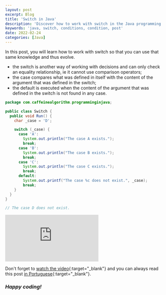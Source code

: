 ```yaml
---
layout: post
excerpt: Blog
title: 'Switch in Java'
description: 'Discover how to work with switch in the Java programming language. Get answers to your questions with the theory and examples presented.'
keywords: 'java, switch, conditions, condition, post'
date: 2022-02-24
categories: [Java]
---
```


In this post, you will learn how to work with switch so that you can use that same knowledge and thus evolve.

- the switch is another way of working with decisions and can only check an equality relationship, ie it cannot use comparison operators;
- the case compares what was defined in itself with the content of the argument that was defined in the switch;
- the default is executed when the content of the argument that was defined in the switch is not found in any case.

```java
package com.caffeinealgorithm.programminginjava;

public class Switch {
  public void Run() {
    char _case = 'D';

    switch (_case) {
      case 'A':
        System.out.println("The case A exists.");
        break;
      case 'B':
        System.out.println("The case B exists.");
        break;
      case 'C':
        System.out.println("The case C exists.");
        break;
      default:
        System.out.printf("The case %c does not exist.", _case);
        break;
    }
  }
}

// The case D does not exist.
```

<div class="video-container">
  <iframe src="https://www.youtube.com/embed/445d_X4N6OI" frameborder="0" allowfullscreen></iframe>
</div>

Don't forget to [watch the video](https://youtu.be/445d_X4N6OI){:target="\_blank"} and you can always read this post [in Portuguese](https://caffeinealgorithm.com/blog/20220224/switch-em-java/){:target="\_blank"}.

### _Happy coding!_
